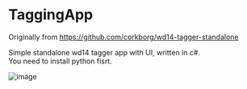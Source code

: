 # TaggingApp

Originally from https://github.com/corkborg/wd14-tagger-standalone

Simple standalone wd14 tagger app with UI, written in c#.  
You need to install python fisrt.

![image](https://github.com/suzaku01/TaggingApp/assets/89909040/06a10e56-ad70-433a-bc66-42236ef22a7e)
